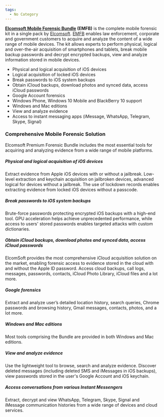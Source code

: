 ```yaml
---
tags:
  - No Category
---
```

**[Elcomsoft Mobile Forensic
Bundle](https://www.elcomsoft.com/emfb.html) (EMFB)** is the complete
mobile forensic kit in a single pack by
[Elcomsoft](elcomsoft.md).
[EMFB](https://www.elcomsoft.com/emfb.html) enables law enforcement,
corporate and government customers to acquire and analyze the content of
a wide range of mobile devices. The kit allows experts to perform
physical, logical and over-the-air acquisition of smartphones and
tablets, break mobile backup passwords and decrypt encrypted backups,
view and analyze information stored in mobile devices.

- Physical and logical acquisition of iOS devices
- Logical acquisition of locked iOS devices
- Break passwords to iOS system backups
- Obtain iCloud backups, download photos and synced data, access iCloud
  passwords
- Google Account forensics
- Windows Phone, Windows 10 Mobile and BlackBerry 10 support
- Windows and Mac editions
- View and analyze evidence
- Access to instant messaging apps (iMessage, WhatsApp, Telegram, Skype,
  Signal)

### Comprehensive Mobile Forensic Solution

Elcomsoft Premium Forensic Bundle includes the most essential tools for
acquiring and analyzing evidence from a wide range of mobile platforms.

##### Physical and logical acquisition of iOS devices

Extract evidence from Apple iOS devices with or without a jailbreak.
Low-level extraction and keychain acquisition on jailbroken devices,
advanced logical for devices without a jailbreak. The use of lockdown
records enables extracting evidence from locked iOS devices without a
passcode.

##### Break passwords to iOS system backups

Brute-force passwords protecting encrypted iOS backups with a high-end
tool. GPU acceleration helps achieve unprecedented performance, while
access to users' stored passwords enables targeted attacks with custom
dictionaries.

##### Obtain iCloud backups, download photos and synced data, access iCloud passwords

ElcomSoft provides the most comprehensive iCloud acquisition solution on
the market, enabling forensic access to evidence stored in the cloud
with and without the Apple ID password. Access cloud backups, call logs,
messages, passwords, contacts, iCloud Photo Library, iCloud files and a
lot more.

##### Google forensics

Extract and analyze user’s detailed location history, search queries,
Chrome passwords and browsing history, Gmail messages, contacts, photos,
and a lot more.

##### Windows and Mac editions

Most tools comprising the Bundle are provided in both Windows and Mac
editions.

##### View and analyze evidence

Use the lightweight tool to browse, search and analyze evidence.
Discover deleted messages (including deleted SMS and iMessages in iOS
backups), view passwords stored in the user's Google Account and iOS
keychain.

##### Access conversations from various Instant Messengers

Extract, decrypt and view WhatsApp, Telegram, Skype, Signal and iMessage
communication histories from a wide range of devices and cloud services.